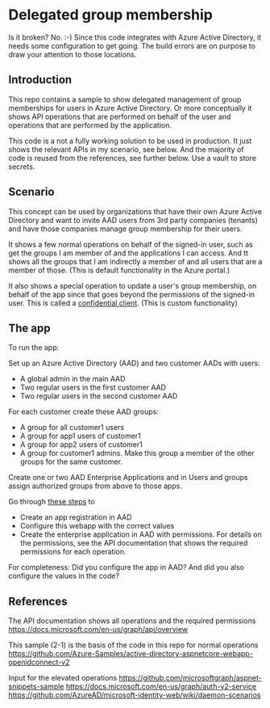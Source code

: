 # Delegated group membership

Is it broken? No. :-) Since this code integrates with Azure Active Directory, it needs some configuration to get going. The build errors are on purpose to draw your attention to those locations.

## Introduction 
This repo contains a sample to show delegated management of group memberships for users in Azure Active Directory. Or more conceptually it shows API operations that are performed on behalf of the user and operations that are performed by the application.

This code is a not a fully working solution to be used in production. It just shows the relevant APIs in my scenario, see below. And the majority of code is reused from the references, see further below. Use a vault to store secrets.

## Scenario
This concept can be used by organizations that have their own Azure Active Directory and want to invite AAD users from 3rd party companies (tenants) and have those companies manage group membership for their users.

It shows a few normal operations on behalf of the signed-in user, such as get the groups I am member of and the applications I can access. And tt shows all the groups that I am indirectly a member of and all users that are a member of those. (This is default functionality in the Azure portal.)

It also shows a special operation to update a user's group membership, on behalf of the app since that goes beyond the permissions of the signed-in user. This is called a [confidential client](https://docs.microsoft.com/en-us/azure/active-directory/develop/authentication-flows-app-scenarios). (This is custom functionality)

## The app
To run the app: ​

Set up an Azure Active Directory (AAD) and two customer AADs with users​: 
* A global admin in the main AAD
* Two regular users in the first customer AAD
* Two regular users in the second customer AAD

For each customer create these AAD groups​:
* A group for all customer1 users
* A group for app1 users of customer1
* A group for app2 users of customer1
* A group for customer1 admins. Make this group a member of the other groups for the same customer.

Create one or two AAD Enterprise Applications and in Users and groups assign authorized groups from above to those apps. 

Go through [these steps](https://github.com/Azure-Samples/active-directory-aspnetcore-webapp-openidconnect-v2/tree/master/2-WebApp-graph-user/2-1-Call-MSGraph) to
* Create an app registration in AAD
* Configure this webapp with the correct values
* Create the enterprise application in AAD with permissions​. For details on the permissions, see the API documentation that shows the required permissions for each operation.

For completeness: Did you configure the app in AAD? And did you also configure the values in the code?

## References
The API documentation shows all operations and the required permissions
https://docs.microsoft.com/en-us/graph/api/overview

This sample (2-1) is the basis of the code in this repo for normal operations
https://github.com/Azure-Samples/active-directory-aspnetcore-webapp-openidconnect-v2

Input for the elevated operations
https://github.com/microsoftgraph/aspnet-snippets-sample
https://docs.microsoft.com/en-us/graph/auth-v2-service
https://github.com/AzureAD/microsoft-identity-web/wiki/daemon-scenarios

